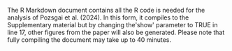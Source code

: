The R Markdown document contains all the R code is needed for the analysis of Pozsgai et al. (2024). In this form, it compiles to the Supplementary material but by changing the'show' parameter to TRUE in line 17, other figures from the paper will also be generated. 
Please note that fully compiling the document may take up to 40 minutes.
